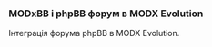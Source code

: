 
<meta http-equiv="Content-Type" content="text/html; charset=utf-8">
<h3>MODxBB і phpBB форум в MODX Evolution </h3>
Інтеграція форума phpBB в MODX Evolution.
